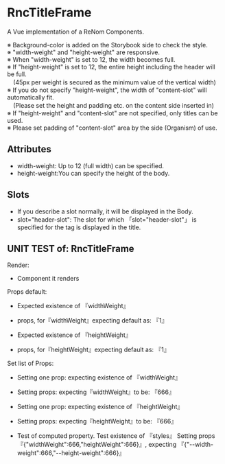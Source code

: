 # RncTitleFrame

A Vue implementation of a ReNom Components.

※ Background-color is added on the Storybook side to check the style.   
※ "width-weight" and "height-weight" are responsive.   
※ When "width-weight" is set to 12, the width becomes full.   
※ If "height-weight" is set to 12, the entire height including the header will be full.   
　(45px per weight is secured as the minimum value of the vertical width)  
※ If you do not specify "height-weight", the width of "content-slot" will automatically fit.   
　(Please set the height and padding etc. on the content side inserted in)  
※ If "height-weight" and "content-slot" are not specified, only titles can be used.   
※ Please set padding of "content-slot" area by the side (Organism) of use.  



## Attributes
- width-weight: Up to 12 (full width) can be specified.
- height-weight:You can specify the height of the body.


## Slots
- If you describe a slot normally, it will be displayed in the Body.
- slot="header-slot": The slot for which 「slot="header-slot"」 is specified for the tag is displayed in the title.


## UNIT TEST of: RncTitleFrame

Render:
- Component it renders

Props default:
- Expected existence of 『widthWeight』
- props, for『widthWeight』expecting default as: 『1』

- Expected existence of 『heightWeight』
- props, for『heightWeight』expecting default as: 『1』

Set list of Props:
- Setting one prop: expecting existence of 『widthWeight』
- Setting props: expecting『widthWeight』to be: 『666』

- Setting one prop: expecting existence of 『heightWeight』
- Setting props: expecting『heightWeight』to be: 『666』

- Test of computed property. Test existence of 『styles』
Setting props 『{"widthWeight":666,"heightWeight":666}』, expecting 『{"--width-weight":666,"--height-weight":666}』
